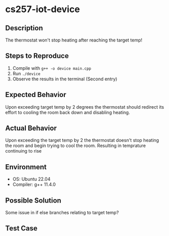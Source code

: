 # cs257-iot-device

## Description
The thermostat won't stop heating after reaching the target temp!

## Steps to Reproduce
1. Compile with `g++ -o device main.cpp`
2. Run `./device`
3. Observe the results in the terminal (Second entry)

## Expected Behavior
Upon exceeding target temp by 2 degrees the thermostat should redirect its effort to cooling the room back down and disabling heating.

## Actual Behavior
Upon exceeding the target temp by 2 the thermostat doesn't stop heating the room and begin trying to cool the room. Resulting in temprature continuing to rise

## Environment
- OS: Ubuntu 22.04
- Compiler: g++ 11.4.0

## Possible Solution
Some issue in if else branches relating to target temp?

## Test Case


